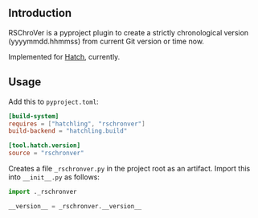 ## Introduction

RSChroVer is a pyproject plugin to create a strictly chronological
version (yyyymmdd.hhmmss) from current Git version or time now.

Implemented for [Hatch](https://github.com/pypa/hatch), currently.

## Usage

Add this to `pyproject.toml`:

```toml
[build-system]
requires = ["hatchling", "rschronver"]
build-backend = "hatchling.build"

[tool.hatch.version]
source = "rschronver"
```

Creates a file `_rschronver.py` in the project root as an artifact.
Import this into `__init__.py` as follows:

```py
import ._rschronver

__version__ = _rschronver.__version__
```
